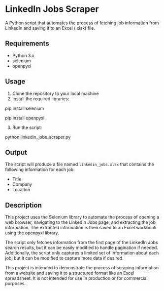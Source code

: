 # LinkedIn Jobs Scraper
A Python script that automates the process of fetching job information from LinkedIn and saving it to an Excel (.xlsx) file.

## Requirements
- Python 3.x
- selenium
- openpyxl

## Usage
1. Clone the repository to your local machine
2. Install the required libraries:

pip install selenium

pip install openpyxl

3. Run the script:

python linkedin_jobs_scraper.py


## Output
The script will produce a file named `linkedin_jobs.xlsx` that contains the following information for each job:
- Title
- Company
- Location

## Description
This project uses the Selenium library to automate the process of opening a web browser, navigating to the LinkedIn Jobs page, and extracting the job information. The extracted information is then saved to an Excel workbook using the openpyxl library.

The script only fetches information from the first page of the LinkedIn Jobs search results, but it can be easily modified to handle pagination if needed. Additionally, the script only captures a limited set of information about each job, but it can be modified to capture more data if desired.

This project is intended to demonstrate the process of scraping information from a website and saving it to a structured format like an Excel spreadsheet. It is not intended for use in production or for commercial purposes.

